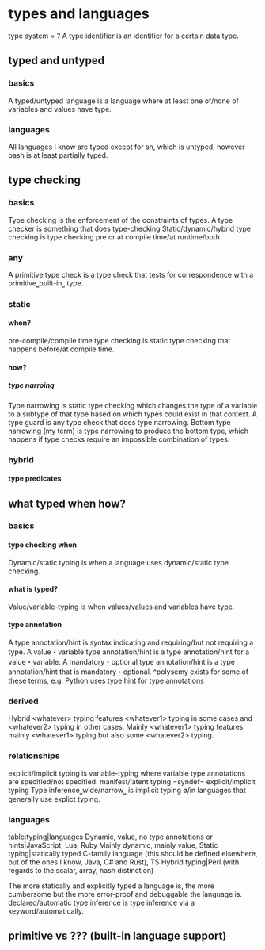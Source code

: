# types and languages

type system = ?
A type identifier is an identifier for a certain data type.

## typed and untyped

### basics

A typed/untyped language is a language where at least one of/none of variables and values have type.

### languages

All languages I know are typed except for sh, which is untyped, however bash is at least partially typed.

## type checking

### basics

Type checking is the enforcement of the constraints of types.
A type checker is something that does type-checking
Static/dynamic/hybrid type checking is type checking pre or at compile time/at runtime/both.

### any

A primitive type check is a type check that tests for correspondence with a primitive⎵built-in⎵ type.

### static

#### when?

pre-compile/compile time type checking is static type checking that happens before/at compile time.

#### how?

##### type narroing

Type narrowing is static type checking which changes the type of a variable to a subtype of that type based on which types could exist in that context.
A type guard is any type check that does type narrowing.
Bottom type narrowing (my term) is type narrowing to produce the bottom type, which happens if type checks require an impossible combination of types. 

### hybrid

#### type predicates




## what typed when how?

### basics

#### type checking when

Dynamic/static typing is when a language uses dynamic/static type checking.

#### what is typed?

Value/variable-typing is when values/values and variables have type.

#### type annotation

A type annotation/hint is syntax indicating and requiring/but not requiring a type.
A value・variable type annotation/hint is a type annotation/hint for a value・variable.
A mandatory・optional type annotation/hint is a type annotation/hint that is mandatory・optional.
^polysemy exists for some of these terms, e.g. Python uses type hint for type annotations

### derived

Hybrid &lt;whatever&gt; typing features &lt;whatever1&gt; typing in some cases and &lt;whatever2&gt; typing in other cases.
Mainly &lt;whatever1&gt; typing features mainly &lt;whatever1&gt; typing but also some &lt;whatever2&gt; typing.

### relationships

explicit/implicit typing is variable-typing where variable type annotations are specified/not specified.
manifest/latent typing =syndef= explicit/implicit typing
Type inference⎵wide/narrow⎵ is implicit typing ø/in languages that generally use explict typing.


### languages

table:typing|languages
Dynamic, value, no type annotations or hints|JavaScript, Lua, Ruby
Mainly dynamic, mainly value, 
Static typing|statically typed C-family language (this should be defined elsewhere, but of the ones I know, Java, C# and Rust), TS
Hybrid typing|Perl (with regards to the scalar, array, hash distinction)



The more statically and explicitly typed a language is, the more cumbersome but the more error-proof and debuggable the language is.
declared/automatic type inference is type inference via a keyword/automatically.

## primitive vs ??? (built-in language support)